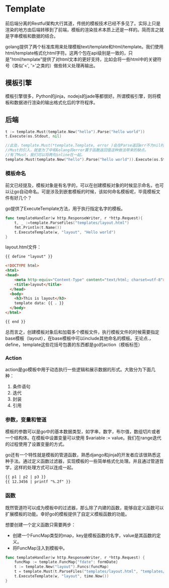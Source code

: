 # Template

前后端分离的Restful架构大行其道，传统的模板技术已经不多见了。实际上只是渲染的地方由后端转移到了前端，模板的渲染技术本质上还是一样的。简而言之就是字串模板和数据的结合。

golang提供了两个标准库用来处理模板text/template和html/template。我们使用html/template格式化html字符。这两个包在api级别是一致的，只是"html/template"提供了对html文本的更好支持，比如会将一些html中的关键符号（类似'<', '>'之类的）做些转义处理再输出。

## 模板引擎

模板引擎很多，Python的jinja，nodejs的jade等都很好。所谓模板引擎，则将模板和数据进行渲染的输出格式化后的字符程序。


## 后端

```go
t := template.Must(template.New("hello").Parse("hello world"))
t.Execute(os.Stdout, nil)

//此处，template.Must(*template.Template, error )会在Parse返回err不为nil时，调用panic。
//Must的引入，就是为了中和Golang将error置于函数返回值这种做法带来的缺点。
//有了Must，我们可以将两句inline在一起。
template.Must(template.New("hello").Parse("hello world")).Execute(os.Stdout, nil)
```

### 模板命名
前文已经提及，模板对象是有名字的，可以在创建模板对象的时候显示命名，也可以让go自动命名。可是涉及到嵌套模板的时候，该如何命名模板呢，毕竟模板文件有好几个？

go提供了ExecuteTemplate方法，用于执行指定名字的模板。

```go
func templateHandler(w http.ResponseWriter, r *http.Request){
    t, _ :=template.ParseFiles("templates/layout.html")
    fmt.Println(t.Name())
    t.ExecuteTemplate(w, "layout", "Hello world")
}
```
layout.html文件：

```html
{{ define "layout" }}

<!DOCTYPE html>
<html>
<head>
    <meta http-equiv="Content-Type" content="text/html; charset=utf-8">
    <title>layout</title>
  </head>
  <body>
    <h3>This is layout</h3>
    template data: {{ . }}
  </body>
</html>

{{ end }}
```

总而言之，创建模板对象后和加载多个模板文件，执行模板文件的时候需要指定base模板（layout），在base模板中可以include其他命名的模板。无论点.，define，template这些花括号包裹的东西都是go的action（模板标签）

### Action

action是go模板中用于动态执行一些逻辑和展示数据的形式。大致分为下面几种：

1. 条件语句
2. 迭代
3. 封装
4. 引用

### 参数，变量和管道
模板的参数可以是go中的基本数据类型，如字串，数字，布尔值，数组切片或者一个结构体。在模板中设置变量可以使用 $variable := value。我们在range迭代的过程使用了设置变量的方式。

go还有一个特性就是模板的管道函数，熟悉django和jinja的开发者应该很熟悉这种手法。通过定义函数过滤器，实现模板的一些简单格式化处理。并且通过管道哲学，这样的处理方式可以连成一起。

```html
{{ p1 | p2 | p3 }}
{{ 12.3456 | printf "%.2f" }}
```

### 函数
既然管道符可以成为模板中的过滤器，那么除了内建的函数，能够自定义函数可以扩展模板的功能。幸好go的模板提供了自定义模板函数的功能。

想要创建一个定义函数只需要两步：

- 创建一个FuncMap类型的map，key是模板函数的名字，value是其函数的定义。
- 将FuncMap注入到模板中。

```go
func templateHandler(w http.ResponseWriter, r *http.Request) {
    funcMap := template.FuncMap{"fdate": formDate}
    t := template.New("layout").Funcs(funcMap)
    t = template.Must(t.ParseFiles("templates/layout.html", "templates/index.html"))
    t.ExecuteTemplate(w, "layout", time.Now())
}
```